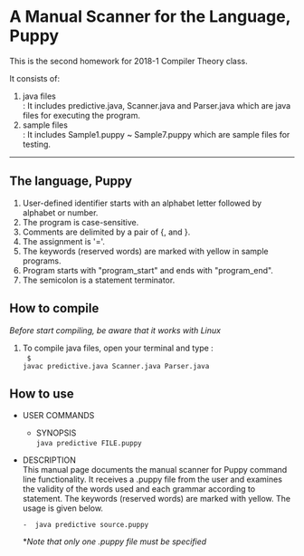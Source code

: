 
# A Manual Scanner for the Language, Puppy #

This is the second homework for 2018-1 Compiler Theory class. 

It consists of:
1. java files <br>
 : It includes predictive.java, Scanner.java and Parser.java which are java files for executing the program.
2. sample files <br>
 : It includes Sample1.puppy ~ Sample7.puppy which are sample files for testing.

---------------------
## The language, Puppy ##
1. User-defined identifier starts with an alphabet letter followed by alphabet or number.
2. The program is case-sensitive.
3. Comments are delimited by a pair of {, and }.
4. The assignment is '='.
5. The keywords (reserved words) are marked with yellow in sample programs.
6. Program starts with "program_start" and ends with "program_end".
7. The semicolon is a statement terminator.


## How to compile ##
*Before start compiling, be aware that it works with Linux*

1. To compile java files, open your terminal and type :<br>
<code> $ javac predictive.java Scanner.java Parser.java</code>


## How to use ##

* USER COMMANDS
  * SYNOPSIS <br>
	<code>java predictive FILE.puppy</code>

 * DESCRIPTION <br>
	This manual page documents the manual scanner for Puppy command line functionality. It receives a .puppy file 
	from the user and examines the validity of the words used and each grammar according to statement. 
  The keywords (reserved words) are marked with yellow. The usage is given below. 
		
	   -  java predictive source.puppy 		     

	**Note that only one .puppy file must be specified*

